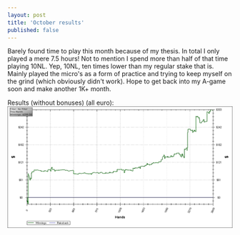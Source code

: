 ```yaml
---
layout: post
title: 'October results'
published: false
---
```


Barely found time to play this month because of my thesis. In total I only played a mere 7.5 hours! Not to mention I spend more than half of that time playing 10NL. Yep, 10NL, ten times lower than my regular stake that is. Mainly played the micro's as a form of practice and trying to keep myself on the grind (which obviously didn't work). Hope to get back into my A-game soon and make another 1K+ month.

Results (without bonuses) (all euro):
![October results](/uploads/2010/11/October2009.png)